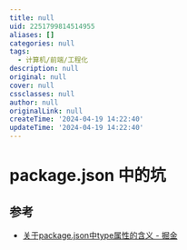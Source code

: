 ```yaml
---
title: null
uid: 2251799814514955
aliases: []
categories: null
tags:
  - 计算机/前端/工程化
description: null
original: null
cover: null
cssclasses: null
author: null
originalLink: null
createTime: '2024-04-19 14:22:40'
updateTime: '2024-04-19 14:22:40'
---
```


# package.json 中的坑

## 参考

- [关于package.json中type属性的含义 - 掘金](https://juejin.cn/post/7032278473389539365)
